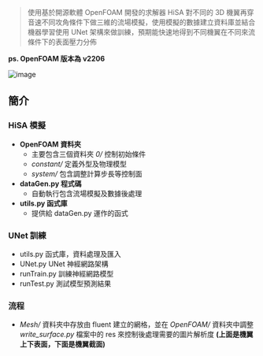 > 使用基於開源軟體 OpenFOAM 開發的求解器 HiSA 對不同的 3D 機翼再穿音速不同攻角條件下做三維的流場模擬，使用模擬的數據建立資料庫並結合機器學習使用 UNet 架構來做訓練，預期能快速地得到不同機翼在不同來流條件下的表面壓力分佈

**ps. OpenFOAM 版本為 v2206**

![image](https://github.com/user-attachments/assets/22a943c5-24d9-4c1a-be04-3a33d040567c)

## 簡介

### HiSA 模擬
- **OpenFOAM 資料夾**
  - 主要包含三個資料夾 *0/* 控制初始條件
  - *constant/* 定義外型及物理模型
  - *system/* 包含調整計算步長等控制面
- **dataGen.py 程式碼**
  - 自動執行包含流場模擬及數據後處理
- **utils.py 函式庫**
  - 提供給 dataGen.py 運作的函式

### UNet 訓練
- utils.py 函式庫，資料處理及匯入
- UNet.py UNet 神經網路架構
- runTrain.py 訓練神經網路模型
- runTest.py 測試模型預測結果

### 流程
- *Mesh/* 資料夾中存放由 fluent 建立的網格，並在 *OpenFOAM/* 資料夾中調整 *write_surface.py* 檔案中的 res 來控制後處理需要的圖片解析度 **(上面是機翼上下表面，下面是機翼截面)**
